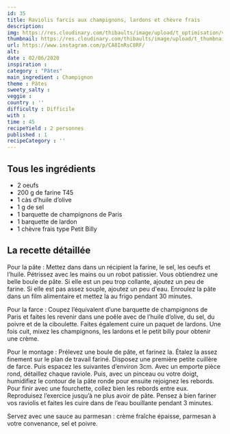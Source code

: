 ```yaml
---
id: 35
title: Raviolis farcis aux champignons, lardons et chèvre frais
description: 
img: https://res.cloudinary.com/thibaults/image/upload/t_optimisation/v1600517542/Recipes/20200602_raviolis_champignons.jpg
thumbnail: https://res.cloudinary.com/thibaults/image/upload/t_thumbnail_josie/v1600517542/Recipes/20200602_raviolis_champignons.jpg
url: https://www.instagram.com/p/CA8InRsC8RF/
alt: 
date : 02/06/2020
inspiration :
category : "Pâtes"
main_ingredient : Champignon
theme : Pâtes
sweety_salty : 
veggie : 
country : ''
difficulty : Difficile
with : 
time : 45
recipeYield : 2 personnes
published : 1
recipeCategory : ''
---
```


## Tous les ingrédients
 - 2 oeufs
 - 200 g de farine T45
 - 1 càs d’huile d’olive
 - 1 g de sel
 - 1 barquette de champignons de Paris
 - 1 barquette de lardon
 - 1 chèvre frais type Petit Billy

## La recette détaillée
Pour la pâte :
Mettez dans dans un récipient la farine, le sel, les oeufs et l’huile. Pétrissez avec les mains ou un robot patissier. Vous obtiendrez une belle boule de pâte. Si elle est un peu trop collante, ajoutez un peu de farine. Si elle est pas assez souple, ajoutez un peu d'eau. Enroulez la pâte dans un film alimentaire et mettez la au frigo pendant 30 minutes.

Pour la farce :
Coupez l’équivalent d’une barquette de champignons de Paris et faites les revenir dans une poêle avec de l’huile d’olive, du sel, du poivre et de la ciboulette. Faites également cuire un paquet de lardons. Une fois cuit, mixez les champignons, les lardons et le petit billy pour obtenir une crème.

Pour le montage :
Prélevez une boule de pâte, et farinez la. Étalez la assez finement sur le plan de travail fariné. Disposez une première petite cuillère de farce. Puis espacez les suivantes d’environ 3cm. Avec un emporte pièce rond, détaillez chaque raviole. Puis, avec un pinceau ou votre doigt, humidifiez le contour de la pâte ronde pour ensuite rejoignez les rebords. Pour finir avec une fourchette, collez bien les rebords entre eux.
Reproduisez l’exercice jusqu’à ne plus avoir de pâte. Pensez à bien fariner vos raviolis et faites les cuire dans de l’eau bouillante pendant 3 minutes.

Servez avec une sauce au parmesan : crème fraîche épaisse, parmesan à votre convenance, sel et poivre.